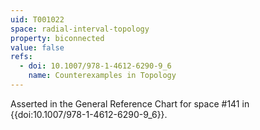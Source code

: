 ```yaml
---
uid: T001022
space: radial-interval-topology
property: biconnected
value: false
refs:
  - doi: 10.1007/978-1-4612-6290-9_6
    name: Counterexamples in Topology
---
```

Asserted in the General Reference Chart for space #141 in
{{doi:10.1007/978-1-4612-6290-9_6}}.
